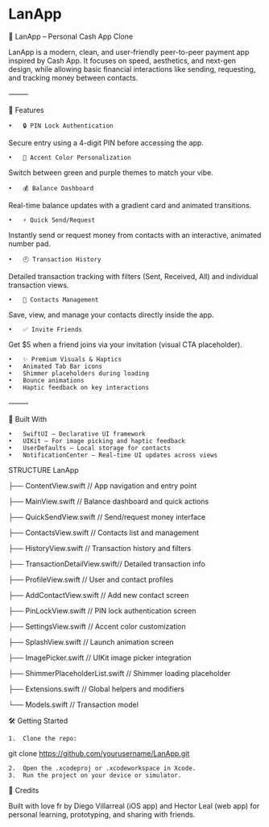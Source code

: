 # LanApp
💸 LanApp – Personal Cash App Clone

LanApp is a modern, clean, and user-friendly peer-to-peer payment app inspired by Cash App. It focuses on speed, aesthetics, and next-gen design, while allowing basic financial interactions like sending, requesting, and tracking money between contacts.

⸻

🚀 Features

	•	🔒 PIN Lock Authentication
Secure entry using a 4-digit PIN before accessing the app.

	•	🎨 Accent Color Personalization
Switch between green and purple themes to match your vibe.

	•	💰 Balance Dashboard
Real-time balance updates with a gradient card and animated transitions.

	•	⚡ Quick Send/Request
Instantly send or request money from contacts with an interactive, animated number pad.

	•	🕘 Transaction History
Detailed transaction tracking with filters (Sent, Received, All) and individual transaction views.

	•	📇 Contacts Management
Save, view, and manage your contacts directly inside the app.

	•	✅ Invite Friends
Get $5 when a friend joins via your invitation (visual CTA placeholder).

	•	✨ Premium Visuals & Haptics
	•	Animated Tab Bar icons
	•	Shimmer placeholders during loading
	•	Bounce animations
	•	Haptic feedback on key interactions

⸻

📱 Built With

	•	SwiftUI – Declarative UI framework
	•	UIKit – For image picking and haptic feedback
	•	UserDefaults – Local storage for contacts
	•	NotificationCenter – Real-time UI updates across views


 STRUCTURE
 LanApp
 
├── ContentView.swift          // App navigation and entry point

├── MainView.swift             // Balance dashboard and quick actions

├── QuickSendView.swift        // Send/request money interface

├── ContactsView.swift         // Contacts list and management

├── HistoryView.swift          // Transaction history and filters

├── TransactionDetailView.swift// Detailed transaction info

├── ProfileView.swift          // User and contact profiles

├── AddContactView.swift       // Add new contact screen

├── PinLockView.swift          // PIN lock authentication screen

├── SettingsView.swift         // Accent color customization

├── SplashView.swift           // Launch animation screen

├── ImagePicker.swift          // UIKit image picker integration

├── ShimmerPlaceholderList.swift // Shimmer loading placeholder

├── Extensions.swift           // Global helpers and modifiers

└── Models.swift               // Transaction model



🛠️ Getting Started

	1.	Clone the repo:
 git clone https://github.com/yourusername/LanApp.git
 
 	2.	Open the .xcodeproj or .xcodeworkspace in Xcode.
	3.	Run the project on your device or simulator.

 🙌 Credits

Built with love fr by Diego Villarreal (iOS app) and Hector Leal (web app) for personal learning, prototyping, and sharing with friends.
